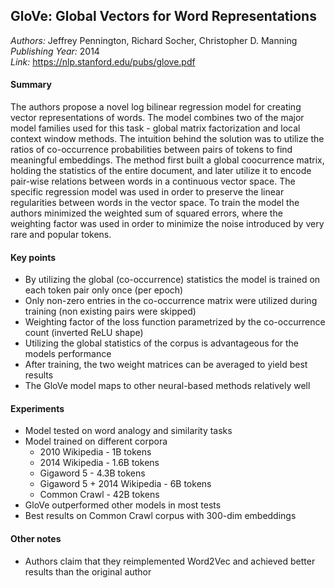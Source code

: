 ## GloVe: Global Vectors for Word Representations
_Authors:_ Jeffrey Pennington, Richard Socher, Christopher D. Manning   
_Publishing Year:_  2014   
_Link:_ https://nlp.stanford.edu/pubs/glove.pdf    

#### Summary
The authors propose a novel log bilinear regression model for creating vector representations of words. The model combines two of the major model families used for this task - global matrix factorization and local context window methods. The intuition behind the solution was to utilize the ratios of co-occurrence probabilities between pairs of tokens to find meaningful embeddings. The method first built a global coocurrence matrix, holding the statistics of the entire document, and later utilize it to encode pair-wise relations between words in a continuous vector space. The specific regression model was used in order to preserve the linear regularities between words in the vector space. To train the model the authors minimized the weighted sum of squared errors, where the weighting factor was used in order to minimize the noise introduced by very rare and popular tokens.

#### Key points
- By utilizing the global (co-occurrence) statistics the model is trained on each token pair only once (per epoch)
- Only non-zero entries in the co-occurrence matrix were utilized during training (non existing pairs were skipped)
- Weighting factor of the loss function parametrized by the co-occurrence count (inverted ReLU shape)
- Utilizing the global statistics of the corpus is advantageous for the models performance
- After training, the two weight matrices can be averaged to yield best results
- The GloVe model maps to other neural-based methods relatively well

#### Experiments
- Model tested on word analogy and similarity tasks
- Model trained on different corpora
  - 2010 Wikipedia - 1B tokens
  - 2014 Wikipedia - 1.6B tokens
  - Gigaword 5 - 4.3B tokens
  - Gigaword 5 + 2014 Wikipedia - 6B tokens
  - Common Crawl - 42B tokens
 - GloVe outperformed other models in most tests
 - Best results on Common Crawl corpus with 300-dim embeddings

#### Other notes
- Authors claim that they reimplemented Word2Vec and achieved better results than the original author
